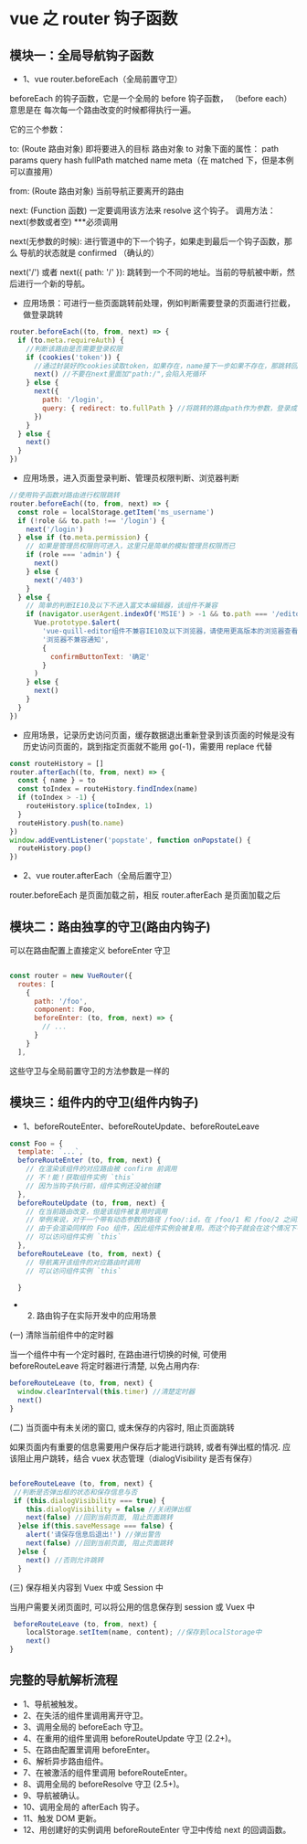 # vue 之 router 钩子函数

## 模块一：全局导航钩子函数

- 1、vue router.beforeEach（全局前置守卫）

beforeEach 的钩子函数，它是一个全局的 before 钩子函数， （before each）意思是在 每次每一个路由改变的时候都得执行一遍。

它的三个参数：

to: (Route 路由对象) 即将要进入的目标 路由对象 to 对象下面的属性： path params query hash fullPath matched name meta（在 matched 下，但是本例可以直接用）

from: (Route 路由对象) 当前导航正要离开的路由

next: (Function 函数) 一定要调用该方法来 resolve 这个钩子。 调用方法：next(参数或者空) \*\*\*必须调用

next(无参数的时候): 进行管道中的下一个钩子，如果走到最后一个钩子函数，那么 导航的状态就是 confirmed （确认的）

next('/') 或者 next({ path: '/' }): 跳转到一个不同的地址。当前的导航被中断，然后进行一个新的导航。

- 应用场景：可进行一些页面跳转前处理，例如判断需要登录的页面进行拦截，做登录跳转

```js
router.beforeEach((to, from, next) => {
  if (to.meta.requireAuth) {
    //判断该路由是否需要登录权限
    if (cookies('token')) {
      //通过封装好的cookies读取token，如果存在，name接下一步如果不存在，那跳转回登录页
      next() //不要在next里面加"path:/",会陷入死循环
    } else {
      next({
        path: '/login',
        query: { redirect: to.fullPath } //将跳转的路由path作为参数，登录成功后跳转到该路由
      })
    }
  } else {
    next()
  }
})
```

- 应用场景，进入页面登录判断、管理员权限判断、浏览器判断

```js
//使用钩子函数对路由进行权限跳转
router.beforeEach((to, from, next) => {
  const role = localStorage.getItem('ms_username')
  if (!role && to.path !== '/login') {
    next('/login')
  } else if (to.meta.permission) {
    // 如果是管理员权限则可进入，这里只是简单的模拟管理员权限而已
    if (role === 'admin') {
      next()
    } else {
      next('/403')
    }
  } else {
    // 简单的判断IE10及以下不进入富文本编辑器，该组件不兼容
    if (navigator.userAgent.indexOf('MSIE') > -1 && to.path === '/editor') {
      Vue.prototype.$alert(
        'vue-quill-editor组件不兼容IE10及以下浏览器，请使用更高版本的浏览器查看',
        '浏览器不兼容通知',
        {
          confirmButtonText: '确定'
        }
      )
    } else {
      next()
    }
  }
})
```

- 应用场景，记录历史访问页面，缓存数据退出重新登录到该页面的时候是没有历史访问页面的，跳到指定页面就不能用 go(-1)，需要用 replace 代替

```js
const routeHistory = []
router.afterEach((to, from, next) => {
  const { name } = to
  const toIndex = routeHistory.findIndex(name)
  if (toIndex > -1) {
    routeHistory.splice(toIndex, 1)
  }
  routeHistory.push(to.name)
})
window.addEventListener('popstate', function onPopstate() {
  routeHistory.pop()
})
```

- 2、vue router.afterEach（全局后置守卫）

router.beforeEach 是页面加载之前，相反 router.afterEach 是页面加载之后

## 模块二：路由独享的守卫(路由内钩子)

可以在路由配置上直接定义 beforeEnter 守卫

```js

const router = new VueRouter({
  routes: [
    {
      path: '/foo',
      component: Foo,
      beforeEnter: (to, from, next) => {
        // ...
      }
    }
  ],

```

这些守卫与全局前置守卫的方法参数是一样的

## 模块三：组件内的守卫(组件内钩子)

- 1、beforeRouteEnter、beforeRouteUpdate、beforeRouteLeave

```js
const Foo = {
  template: `...`,
  beforeRouteEnter (to, from, next) {
    // 在渲染该组件的对应路由被 confirm 前调用
    // 不！能！获取组件实例 `this`
    // 因为当钩子执行前，组件实例还没被创建
  },
  beforeRouteUpdate (to, from, next) {
    // 在当前路由改变，但是该组件被复用时调用
    // 举例来说，对于一个带有动态参数的路径 /foo/:id，在 /foo/1 和 /foo/2 之间跳转的时候，
    // 由于会渲染同样的 Foo 组件，因此组件实例会被复用。而这个钩子就会在这个情况下被调用。
    // 可以访问组件实例 `this`
  },
  beforeRouteLeave (to, from, next) {
    // 导航离开该组件的对应路由时调用
    // 可以访问组件实例 `this`

  }

```

- 2. 路由钩子在实际开发中的应用场景

(一) 清除当前组件中的定时器

当一个组件中有一个定时器时, 在路由进行切换的时候, 可使用 beforeRouteLeave 将定时器进行清楚, 以免占用内存:

```js
beforeRouteLeave (to, from, next) {
  window.clearInterval(this.timer) //清楚定时器
  next()
}

```

(二) 当页面中有未关闭的窗口, 或未保存的内容时, 阻止页面跳转

如果页面内有重要的信息需要用户保存后才能进行跳转, 或者有弹出框的情况. 应该阻止用户跳转，结合 vuex 状态管理（dialogVisibility 是否有保存）

```js

beforeRouteLeave (to, from, next) {
 //判断是否弹出框的状态和保存信息与否
 if (this.dialogVisibility === true) {
    this.dialogVisibility = false //关闭弹出框
    next(false) //回到当前页面, 阻止页面跳转
  }else if(this.saveMessage === false) {
    alert('请保存信息后退出!') //弹出警告
    next(false) //回到当前页面, 阻止页面跳转
  }else {
    next() //否则允许跳转
  }
```

(三) 保存相关内容到 Vuex 中或 Session 中

当用户需要关闭页面时, 可以将公用的信息保存到 session 或 Vuex 中

```js
 beforeRouteLeave (to, from, next) {
    localStorage.setItem(name, content); //保存到localStorage中
    next()
}
```

## 完整的导航解析流程

- 1、导航被触发。
- 2、在失活的组件里调用离开守卫。
- 3、调用全局的 beforeEach 守卫。
- 4、在重用的组件里调用 beforeRouteUpdate 守卫 (2.2+)。
- 5、在路由配置里调用 beforeEnter。
- 6、解析异步路由组件。
- 7、在被激活的组件里调用 beforeRouteEnter。
- 8、调用全局的 beforeResolve 守卫 (2.5+)。
- 9、导航被确认。
- 10、调用全局的 afterEach 钩子。
- 11、触发 DOM 更新。
- 12、用创建好的实例调用 beforeRouteEnter 守卫中传给 next 的回调函数。
